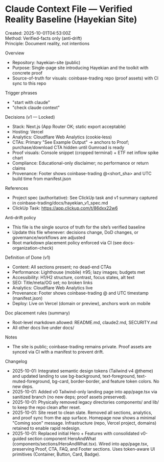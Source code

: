 # Claude Context File — Verified Reality Baseline (Hayekian Site)
Created: 2025-10-01T04:53:00Z  
Method: Verified-facts only (anti‑drift)  
Principle: Document reality, not intentions

Overview
- Repository: hayekian-site (public)
- Purpose: Single-page site introducing Hayekian and the toolkit with concrete proof
- Source-of-truth for visuals: coinbase-trading repo (proof assets) with CI sync to this repo

Trigger phrases
- "start with claude"
- "check claude context"

Decisions (v1 — Locked)
- Stack: Next.js (App Router OK; static export acceptable)
- Hosting: Vercel
- Analytics: Cloudflare Web Analytics (cookie‑less)
- CTAs: Primary "See Example Output" → anchors to Proof; purchase/download CTA hidden until Gumroad is ready
- Proof visuals: Console snippet (cropped terminal) + ETF net inflow spike chart
- Compliance: Educational-only disclaimer; no performance or return claims
- Provenance: Footer shows coinbase-trading @<short_sha> and UTC build time from manifest.json

References
- Project spec (authoritative): See ClickUp task and v1 summary captured in coinbase-trading/docs/hayekian_v1_spec.md
- ClickUp Task: https://app.clickup.com/t/86dxx22w6

Anti‑drift policy
- This file is the single source of truth for the site’s verified baseline
- Update this file whenever: decisions change, DoD changes, or governance/workflows are adjusted
- Root markdown placement policy enforced via CI (see docs-organization-check)

Definition of Done (v1)
- Content: All sections present; no dead-end CTAs
- Performance: Lighthouse (mobile) ≥95; lazy images; budgets met
- Accessibility: H1/H2 structure, contrast, focus states, alt text
- SEO: Title/meta/OG set; no broken links
- Analytics: Cloudflare Web Analytics live
- Provenance: Footer shows coinbase-trading @<sha> and UTC timestamp (manifest.json)
- Deploy: Live on Vercel (domain or preview), anchors work on mobile

Doc placement rules (summary)
- Root-level markdown allowed: README.md, claude2.md, SECURITY.md
- All other docs live under docs/

Notes
- The site is public; coinbase-trading remains private. Proof assets are synced via CI with a manifest to prevent drift.

Changelog
- 2025-10-01: Integrated semantic design tokens (Tailwind v4 @theme) and updated landing to use bg-background, text-foreground, text-muted-foreground, bg-card, border-border, and feature token colors. No new deps.
- 2025-10-01: Added v0 Tailwind-only landing page into app/page.tsx via sanitized branch (no new deps; proof assets preserved).
- 2025-10-01: Physically removed legacy directories components/ and lib/ to keep the repo clean after reset.
- 2025-10-01: Site reset to clean slate. Removed all sections, analytics, and proof sync from the app surface. Homepage now shows a minimal "Coming soon" message. Infrastructure (repo, Vercel project, domains) retained to enable rapid redesign.
- 2025-10-01: Replaced initial Hero + Features with consolidated v0-guided section component HeroAndWhat (components/sections/HeroAndWhat.tsx). Wired into app/page.tsx, preserving Proof, CTA, FAQ, and Footer sections. Uses token-aware UI primitives (Container, Button, Card, Badge).
